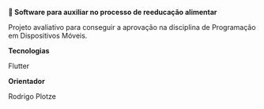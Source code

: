 **🍎  Software para auxiliar no processo de reeducação alimentar**

Projeto avaliativo para conseguir a aprovação na disciplina de Programação
em Dispositivos Móveis.

**Tecnologias**

Flutter

**Orientador**

Rodrigo Plotze

